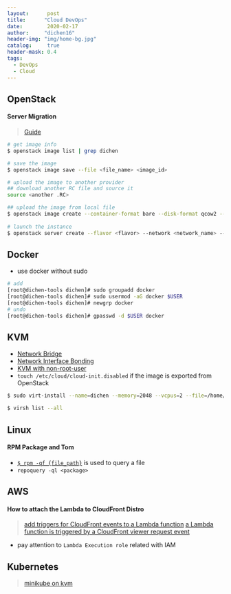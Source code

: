 ```yaml
---
layout:      post
title:      "Cloud DevOps"
date:        2020-02-17
author:     "dichen16"
header-img: "img/home-bg.jpg"
catalog:     true
header-mask: 0.4
tags:
  - DevOps
  - Cloud
---
```


## OpenStack

#### Server Migration

> [Guide](https://docs.fuga.cloud/migrate-an-instance-from-one-openstack-to-another)

```bash
# get image info
$ openstack image list | grep dichen

# save the image
$ openstack image save --file <file_name> <image_id>

# upload the image to another provider
## download another RC file and source it
source <another .RC>

## upload the image from local file
$ openstack image create --container-format bare --disk-format qcow2 --file <image_file_path> <name_your_snapshot>
 
# launch the instance
$ openstack server create --flavor <flavor> --network <network_name> --security-group <name_of_sc> --image <snapshot_name>  <name_your_instance>
```

## Docker

- use docker without sudo

```bash
# add 
[root@dichen-tools dichen]# sudo groupadd docker
[root@dichen-tools dichen]# sudo usermod -aG docker $USER
[root@dichen-tools dichen]# newgrp docker 
# undo
[root@dichen-tools dichen]# gpasswd -d $USER docker
```

## KVM

- [Network Bridge](https://computingforgeeks.com/how-to-create-a-linux-network-bridge-on-rhel-centos-8/)
- [Network Interface Bonding](https://linuxconfig.org/how-to-configure-network-interface-bonding-on-red-hat-enterprise-linux-8)
- [KVM with non-root-user](https://computingforgeeks.com/use-virt-manager-as-non-root-user/)
- `touch /etc/cloud/cloud-init.disabled` if the image is exported from OpenStack

```bash
$ sudo virt-install --name=dichen --memory=2048 --vcpus=2 --file=/home/dichen/Downloads/iso/rpulp.qcow2 --network bridge=virbr0,model=virtio --graphics type=vnc,port=6900,listen=0.0.0.0 --import

$ virsh list --all
```

## Linux

#### RPM Package and Tom

- [`$ rpm -qf {file_path}`](https://unix.stackexchange.com/questions/4705/which-fedora-package-does-a-specific-file-belong-to) is used to query a file
- `repoquery -ql <package>`
## AWS

#### How to attach the Lambda to CloudFront Distro

> [ add triggers for CloudFront events to a Lambda function](https://docs.aws.amazon.com/AmazonCloudFront/latest/DeveloperGuide/lambda-edge-add-triggers-cf-console.html)
> [a Lambda function is triggered by a CloudFront viewer request event](https://docs.aws.amazon.com/AmazonCloudFront/latest/DeveloperGuide/lambda-cloudfront-trigger-events.html)

- pay attention to `Lambda Execution role` related with IAM

## Kubernetes

> [minikube on kvm](https://computingforgeeks.com/how-to-run-minikube-on-kvm/)
